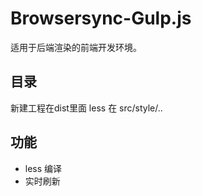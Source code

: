 # Browsersync-Gulp.js
适用于后端渲染的前端开发环境。

## 目录
新建工程在dist里面
less 在 src/style/..

## 功能
- less 编译
- 实时刷新
